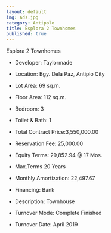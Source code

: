 ```yaml
---
layout: default
img: Ads.jpg
category: Antipolo
title: Esplora 2 Townhomes
published: true
---
```



Esplora 2 Townhomes

- Developer: Taylormade
- Location: Bgy. Dela Paz, Antiplo City
- Lot Area: 69 sq.m.
- Floor Area: 112 sq.m.
- Bedroom: 3
- Toilet & Bath: 1


- Total Contract Price:3,550,000.00
- Reservation Fee: 25,000.00
- Equity Terms: 29,852.94 @ 17 Mos.
- Max.Terms	20 Years
- Monthly Amortization: 22,497.67
- Financing: Bank

- Description: Townhouse
- Turnover Mode: Complete Finished
- Turnover Date: April 2019